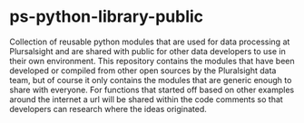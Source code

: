 ps-python-library-public
========================

Collection of reusable python modules that are used for data processing at Plursalsight and are shared with public for other data developers to use in their own environment.  This repository contains the modules that have been developed or compiled from other open sources by the Pluralsight data team, but of course it only contains the modules that are generic enough to share with everyone.  For functions that started off based on other examples around the internet a url will be shared within the code comments so that developers can research where the ideas originated.
